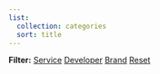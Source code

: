 ```yaml
---
list:
  collection: categories
  sort: title
---
```

<strong>Filter:</strong> <a class="btn" href="{% include url.html url='/services' %}">Service</a> <a class="btn" href="{% include url.html url='/developers' %}">Developer</a> <a class="btn" href="{% include url.html url='/brands' %}">Brand</a> <a class="btn" href="{% include url.html url='/games' %}">Reset</a>
